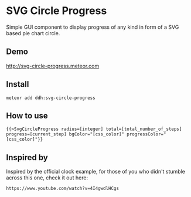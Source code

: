 # SVG Circle Progress

Simple GUI component to display progress of any kind in form of a SVG based pie chart circle.

## Demo

   http://svg-circle-progress.meteor.com

## Install
    
    meteor add ddh:svg-circle-progress

## How to use

    {{>SvgCircleProgress radius=[integer] total=[total_number_of_steps] progress=[current_step] bgColor="[css_color]" progressColor="[css_color]"}}

## Inspired by

Inspired by the official clock example, for those of you who didn't stumble across this one, check it out here:

    https://www.youtube.com/watch?v=4I4gwdlHCgs
